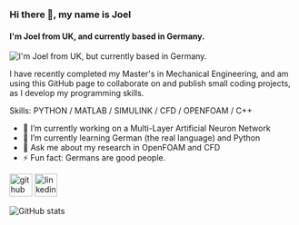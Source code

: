 ### Hi there 👋, my name is Joel
#### I'm Joel from UK, and currently based in Germany.
![I'm Joel from UK, but currently based in Germany.](https://twitter.com/jjw2237/header_photo)

I have recently completed my Master's in Mechanical Engineering, and am using this GitHub page to collaborate on and publish small coding projects, as I develop my programming skills.  

Skills: PYTHON / MATLAB / SIMULINK / CFD / OPENFOAM / C++

- 🔭 I’m currently working on a Multi-Layer Artificial Neuron Network 
- 🌱 I’m currently learning German (the real language) and Python 
- 💬 Ask me about my research in OpenFOAM and CFD 
- ⚡ Fun fact: Germans are good people.  


[<img src='https://cdn.jsdelivr.net/npm/simple-icons@3.0.1/icons/github.svg' alt='github' height='40'>](https://github.com/JoelWright24)  [<img src='https://cdn.jsdelivr.net/npm/simple-icons@3.0.1/icons/linkedin.svg' alt='linkedin' height='40'>](www.linkedin.com/in/joelwright24)  

![GitHub stats](https://github-readme-stats.vercel.app/api?username=JoelWright24&show_icons=true)  


<!--
**JoelWright24/JoelWright24** is a ✨ _special_ ✨ repository because its `README.md` (this file) appears on your GitHub profile.

Here are some ideas to get you started:

- 🔭 I’m currently working on ...
- 🌱 I’m currently learning ...
- 👯 I’m looking to collaborate on ...
- 🤔 I’m looking for help with ...
- 💬 Ask me about ...
- 📫 How to reach me: ...
- 😄 Pronouns: ...
- ⚡ Fun fact: ...
-->
